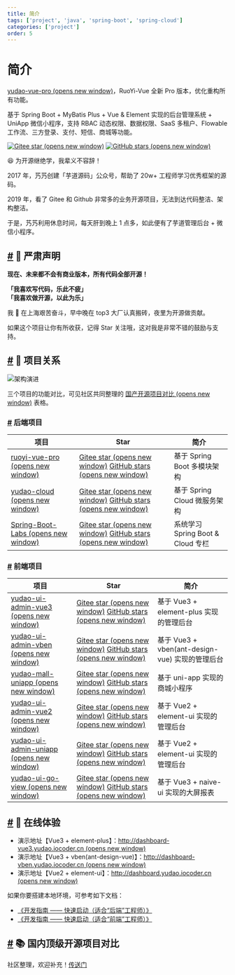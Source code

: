 ```yaml
---
title: 简介
tags: ['project', 'java', 'spring-boot', 'spring-cloud']
categories: ['project']
order: 5
---
```

# 简介

[yudao-vue-pro  (opens new window)](https://gitee.com/zhijiantianya/ruoyi-vue-pro)，RuoYi-Vue 全新 Pro 版本，优化重构所有功能。

 基于 Spring Boot + MyBatis Plus + Vue & Element 实现的后台管理系统 + UniApp 微信小程序，支持 RBAC 动态权限、数据权限、SaaS 多租户、Flowable 工作流、三方登录、支付、短信、商城等功能。

 [![Gitee star](https://gitee.com/zhijiantianya/ruoyi-vue-pro/badge/star.svg?theme=white)  (opens new window)](https://gitee.com/zhijiantianya/ruoyi-vue-pro) [![GitHub stars](https://img.shields.io/github/stars/YunaiV/ruoyi-vue-pro.svg?style=social&label=Stars)  (opens new window)](https://github.com/YunaiV/ruoyi-vue-pro)

 😆 为开源继绝学，我辈义不容辞！

 2017 年，艿艿创建「芋道源码」公众号，帮助了 20w+ 工程师学习优秀框架的源码。

 2019 年，看了 Gitee 和 Github 非常多的业务开源项目，无法到达代码整洁、架构整洁。

 于是，艿艿利用休息时间，每天肝到晚上 1 点多，如此便有了芋道管理后台 + 微信小程序。

 ## [#](#🐴-严肃声明) 🐴 严肃声明

 **现在、未来都不会有商业版本，所有代码全部开源！**

 **「我喜欢写代码，乐此不疲」**  
 **「我喜欢做开源，以此为乐」**

 我 🐶 在上海艰苦奋斗，早中晚在 top3 大厂认真搬砖，夜里为开源做贡献。

 如果这个项目让你有所收获，记得 Star 关注哦，这对我是非常不错的鼓励与支持。

 ## [#](#🐳-项目关系) 🐳 项目关系

 ![架构演进](https://static.iocoder.cn/yudao-roadmap.png?imageView2/2/format/webp)

 三个项目的功能对比，可见社区共同整理的 [国产开源项目对比  (opens new window)](https://www.yuque.com/xiatian-bsgny/lm0ec1/wqf8mn) 表格。

 ### [#](#后端项目) 后端项目

 

| 项目 | Star | 简介 |
| --- | --- | --- |
| [ruoyi-vue-pro  (opens new window)](https://gitee.com/zhijiantianya/ruoyi-vue-pro) | [Gitee star  (opens new window)](https://gitee.com/zhijiantianya/ruoyi-vue-pro) [GitHub stars  (opens new window)](https://github.com/YunaiV/ruoyi-vue-pro) | 基于 Spring Boot 多模块架构 |
| [yudao-cloud  (opens new window)](https://gitee.com/zhijiantianya/yudao-cloud) | [Gitee star  (opens new window)](https://gitee.com/zhijiantianya/yudao-cloud) [GitHub stars  (opens new window)](https://github.com/YunaiV/yudao-cloud) | 基于 Spring Cloud 微服务架构 |
| [Spring-Boot-Labs  (opens new window)](https://gitee.com/yudaocode/SpringBoot-Labs) | [Gitee star  (opens new window)](https://gitee.com/zhijiantianya/yudao-cloud) [GitHub stars  (opens new window)](https://github.com/yudaocode/SpringBoot-Labs) | 系统学习 Spring Boot & Cloud 专栏 |

 ### [#](#前端项目) 前端项目

 

| 项目 | Star | 简介 |
| --- | --- | --- |
| [yudao-ui-admin-vue3  (opens new window)](https://gitee.com/yudaocode/yudao-ui-admin-vue3) | [Gitee star  (opens new window)](https://gitee.com/yudaocode/yudao-ui-admin-vue3) [GitHub stars  (opens new window)](https://github.com/yudaocode/yudao-ui-admin-vue3) | 基于 Vue3 + element-plus 实现的管理后台 |
| [yudao-ui-admin-vben  (opens new window)](https://gitee.com/yudaocode/yudao-ui-admin-vben) | [Gitee star  (opens new window)](https://gitee.com/yudaocode/yudao-ui-admin-vben) [GitHub stars  (opens new window)](https://github.com/yudaocode/yudao-ui-admin-vben) | 基于 Vue3 + vben(ant-design-vue) 实现的管理后台 |
| [yudao-mall-uniapp  (opens new window)](https://gitee.com/yudaocode/yudao-mall-uniapp) | [Gitee star  (opens new window)](https://gitee.com/yudaocode/yudao-mall-uniapp) [GitHub stars  (opens new window)](https://github.com/yudaocode/yudao-mall-uniapp) | 基于 uni-app 实现的商城小程序 |
| [yudao-ui-admin-vue2  (opens new window)](https://gitee.com/yudaocode/yudao-ui-admin-vue2) | [Gitee star  (opens new window)](https://gitee.com/yudaocode/yudao-ui-admin-vue2) [GitHub stars  (opens new window)](https://github.com/yudaocode/yudao-ui-admin-vue2) | 基于 Vue2 + element-ui 实现的管理后台 |
| [yudao-ui-admin-uniapp  (opens new window)](https://gitee.com/yudaocode/yudao-ui-admin-uniapp) | [Gitee star  (opens new window)](https://gitee.com/yudaocode/yudao-ui-admin-uniapp) [GitHub stars  (opens new window)](https://github.com/yudaocode/yudao-ui-admin-uniapp) | 基于 Vue2 + element-ui 实现的管理后台 |
| [yudao-ui-go-view  (opens new window)](https://gitee.com/yudaocode/yudao-ui-go-view) | [Gitee star  (opens new window)](https://gitee.com/yudaocode/yudao-ui-go-view) [GitHub stars  (opens new window)](https://github.com/yudaocode/yudao-ui-go-view) | 基于 Vue3 + naive-ui 实现的大屏报表 |

 ## [#](#🐶-在线体验) 🐶 在线体验

 * 演示地址【Vue3 + element-plus】：[http://dashboard-vue3.yudao.iocoder.cn  (opens new window)](http://dashboard-vue3.yudao.iocoder.cn)
* 演示地址【Vue3 + vben(ant-design-vue)】：[http://dashboard-vben.yudao.iocoder.cn  (opens new window)](http://dashboard-vben.yudao.iocoder.cn)
* 演示地址【Vue2 + element-ui】：[http://dashboard.yudao.iocoder.cn  (opens new window)](http://dashboard.yudao.iocoder.cn)

 如果你要搭建本地环境，可参考如下文档：

 * [《开发指南 —— 快速启动（适合“后端”工程师）》](/quick-start)
* [《开发指南 —— 快速启动（适合“前端”工程师）》](/quick-start-front)

 ## [#](#📚-国内顶级开源项目对比) 📚 国内顶级开源项目对比

 社区整理，欢迎补充！[传送门](https://www.yuque.com/docs/share/879c8e99-23ef-46b1-b6d8-9b66426380c1)

 